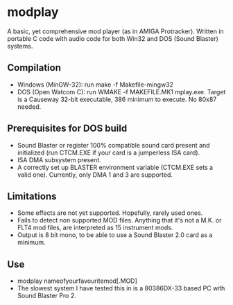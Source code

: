 # modplay
A basic, yet comprehensive mod player (as in AMIGA Protracker). Written in portable C code with audio code for both Win32 and DOS (Sound Blaster) systems.

## Compilation
- Windows (MinGW-32): run make -f Makefile-mingw32
- DOS (Open Watcom C): run WMAKE -f MAKEFILE.MK1 mplay.exe. Target is a Causeway 32-bit executable, 386 minimum to execute. No 80x87 needed.

## Prerequisites for DOS build
- Sound Blaster or register 100% compatible sound card present and initialized (run CTCM.EXE if your card is a jumperless ISA card).
- ISA DMA subsystem present.
- A correctly set up BLASTER environment variable (CTCM.EXE sets a valid one). Currently, only DMA 1 and 3 are supported.

## Limitations
- Some effects are not yet supported. Hopefully, rarely used ones.
- Fails to detect non supported MOD files. Anything that it's not a M.K. or FLT4 mod files, are interpreted as 15 instrument mods.
- Output is 8 bit mono, to be able to use a Sound Blaster 2.0 card as a minimum.

## Use
- modplay nameofyourfavouritemod[.MOD]
- The slowest system I have tested this in is a 80386DX-33 based PC with Sound Blaster Pro 2.
